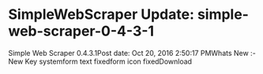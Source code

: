 # SimpleWebScraper Update: simple-web-scraper-0-4-3-1

Simple Web Scraper 0.4.3.1Post date: Oct 20, 2016 2:50:17 PMWhats New :-New Key systemform text fixedform icon fixedDownload